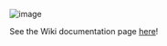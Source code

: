 ![image](https://github.com/YCP-Rev-Metrix/Wiki/assets/79937590/52674833-0935-4018-b47f-d5071491f8ec)

See the Wiki documentation page [here](https://ycp-rev-metrix.github.io/Wiki/)!
